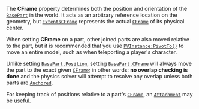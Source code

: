 The **CFrame** property determines both the position and orientation of
the [`BasePart`](https://create.roblox.com/docs/reference/engine/classes/BasePart) in the world. It acts as an arbitrary reference
location on the geometry, but [`ExtentsCFrame`](https://create.roblox.com/docs/reference/engine/classes/BasePart#ExtentsCFrame)
represents the actual [`CFrame`](https://create.roblox.com/docs/reference/engine/datatypes/CFrame) of its physical center.

When setting **CFrame** on a part, other joined parts are also moved
relative to the part, but it is recommended that you use
[`PVInstance:PivotTo()`](https://create.roblox.com/docs/reference/engine/classes/PVInstance#PivotTo) to move an entire model, such as when
teleporting a player's character.

Unlike setting [`BasePart.Position`](https://create.roblox.com/docs/reference/engine/classes/BasePart#Position), setting [`BasePart.CFrame`](https://create.roblox.com/docs/reference/engine/classes/BasePart#CFrame)
will always move the part to the exact given [`CFrame`](https://create.roblox.com/docs/reference/engine/datatypes/CFrame); in other
words: **no overlap checking is done** and the physics solver will attempt
to resolve any overlap unless both parts are
[`Anchored`](https://create.roblox.com/docs/reference/engine/classes/BasePart#Anchored).

For keeping track of positions relative to a part's [`CFrame`](https://create.roblox.com/docs/reference/engine/datatypes/CFrame), an
[`Attachment`](https://create.roblox.com/docs/reference/engine/classes/Attachment) may be useful.